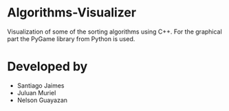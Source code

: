 # Algorithms-Visualizer
Visualization of some of the sorting algorithms using C++.
For the graphical part the PyGame library from Python is used.
# Developed by
- Santiago Jaimes
- Juluan Muriel
- Nelson Guayazan
